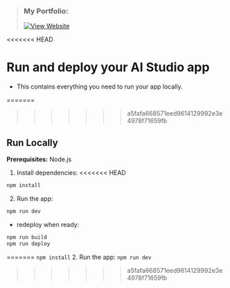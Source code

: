 > ### My Portfolio:
>
> [![View Website](https://img.shields.io/badge/View%20Portfolio-%23007ACC?style=for-the-badge&logo=github&logoColor=white)](https://abdelrhman941.github.io/MyPortfolio/)

<<<<<<< HEAD

# Run and deploy your AI Studio app

- This contains everything you need to run your app locally.

=======
>>>>>>> a5fafa668571eed9614129992e3e4978f71659fb
## Run Locally

**Prerequisites:**  Node.js


1. Install dependencies:
<<<<<<< HEAD
```cmd
npm install
```

2. Run the app:
```cmd
npm run dev
```
- redeploy when ready:
```cmd
npm run build
npm run deploy
```
=======
   `npm install`
2. Run the app:
   `npm run dev`
>>>>>>> a5fafa668571eed9614129992e3e4978f71659fb

